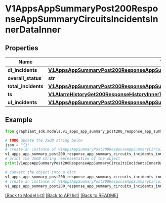 # V1AppsAppSummaryPost200ResponseAppSummaryCircuitsIncidentsInnerDataInner


## Properties

Name | Type | Description | Notes
------------ | ------------- | ------------- | -------------
**dl_incidents** | [**V1AppsAppSummaryPost200ResponseAppSummaryCircuitsIncidentsInnerDataInnerDlIncidents**](V1AppsAppSummaryPost200ResponseAppSummaryCircuitsIncidentsInnerDataInnerDlIncidents.md) |  | [optional] 
**overall_status** | **str** |  | [optional] 
**total_incidents** | [**V1AppsAppSummaryPost200ResponseAppSummaryCircuitsIncidentsInnerDataInnerDlIncidents**](V1AppsAppSummaryPost200ResponseAppSummaryCircuitsIncidentsInnerDataInnerDlIncidents.md) |  | [optional] 
**ts** | [**V1AlarmHistoryGet200ResponseHistoryInnerTime**](V1AlarmHistoryGet200ResponseHistoryInnerTime.md) |  | [optional] 
**ul_incidents** | [**V1AppsAppSummaryPost200ResponseAppSummaryCircuitsIncidentsInnerDataInnerDlIncidents**](V1AppsAppSummaryPost200ResponseAppSummaryCircuitsIncidentsInnerDataInnerDlIncidents.md) |  | [optional] 

## Example

```python
from graphiant_sdk.models.v1_apps_app_summary_post200_response_app_summary_circuits_incidents_inner_data_inner import V1AppsAppSummaryPost200ResponseAppSummaryCircuitsIncidentsInnerDataInner

# TODO update the JSON string below
json = "{}"
# create an instance of V1AppsAppSummaryPost200ResponseAppSummaryCircuitsIncidentsInnerDataInner from a JSON string
v1_apps_app_summary_post200_response_app_summary_circuits_incidents_inner_data_inner_instance = V1AppsAppSummaryPost200ResponseAppSummaryCircuitsIncidentsInnerDataInner.from_json(json)
# print the JSON string representation of the object
print(V1AppsAppSummaryPost200ResponseAppSummaryCircuitsIncidentsInnerDataInner.to_json())

# convert the object into a dict
v1_apps_app_summary_post200_response_app_summary_circuits_incidents_inner_data_inner_dict = v1_apps_app_summary_post200_response_app_summary_circuits_incidents_inner_data_inner_instance.to_dict()
# create an instance of V1AppsAppSummaryPost200ResponseAppSummaryCircuitsIncidentsInnerDataInner from a dict
v1_apps_app_summary_post200_response_app_summary_circuits_incidents_inner_data_inner_from_dict = V1AppsAppSummaryPost200ResponseAppSummaryCircuitsIncidentsInnerDataInner.from_dict(v1_apps_app_summary_post200_response_app_summary_circuits_incidents_inner_data_inner_dict)
```
[[Back to Model list]](../README.md#documentation-for-models) [[Back to API list]](../README.md#documentation-for-api-endpoints) [[Back to README]](../README.md)


